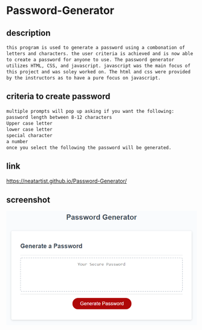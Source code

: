 # Password-Generator
## description 
    this program is used to generate a password using a combonation of letters and characters. the user criteria is achieved and is now able to create a password for anyone to use. The password generator utilizes HTML, CSS, and javascript. javascript was the main focus of this project and was soley worked on. The html and css were provided by the instructors as to have a pure focus on javascript. 

## criteria to create password
    multiple prompts will pop up asking if you want the following:
    password length between 8-12 characters
    Upper case letter
    lower case letter
    special character 
    a number
    once you select the following the password will be generated.
## link
https://neatartist.github.io/Password-Generator/

## screenshot

![Alt text](assets/images/03-javascript-homework-demo.png)

